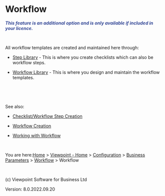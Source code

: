 



# Workflow
<div>
<p style="font-weight: bold; font-style: italic; color: rgb(51, 71, 150);">This 
 feature is an additional option and is only available if included in your 
 licence.</p>
</div>
&nbsp;

All workflow templates are created and maintained here through:

	

- [Step Library](file:///c:/temp/0457b882-c844-4314-8878-ce1a9c2207bd/input/Step_Library.htm) - This is where 
    	 you create checklists which can also be workflow steps.

	

- [Workflow Library](file:///c:/temp/0457b882-c844-4314-8878-ce1a9c2207bd/input/Workflow_Library.htm) - This is 
    	 where you design and maintain the workflow templates.

&nbsp;

&nbsp;

See also:

	

- [Checklist/Workflow 
    	 Step Creation](file:///c:/temp/0457b882-c844-4314-8878-ce1a9c2207bd/Configuration/Checklist_Workflow_Step_Creation.htm)

	

- [Workflow Creation](file:///c:/temp/0457b882-c844-4314-8878-ce1a9c2207bd/input/Workflow_Creation.htm)

	

- [Working with Workflow](file:///c:/temp/0457b882-c844-4314-8878-ce1a9c2207bd/input/Working_with_Workflow.htm)

&nbsp;

You are here:[Home](file:///c:/temp/0457b882-c844-4314-8878-ce1a9c2207bd/input/Copyright_Notice.htm) &gt; [Viewpoint - Home](file:///c:/temp/0457b882-c844-4314-8878-ce1a9c2207bd/input/Overview.htm) &gt; [Configuration](file:///c:/temp/0457b882-c844-4314-8878-ce1a9c2207bd/Configuration/Configuration.htm) &gt; [Business Parameters](file:///c:/temp/0457b882-c844-4314-8878-ce1a9c2207bd/Configuration/Lookup_Values.htm) &gt; [Workflow]() &gt; Workflow

&nbsp;

(c) Viewpoint Software for 
 Business Ltd

Version: 8.0.2022.09.20


